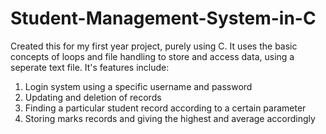 # Student-Management-System-in-C
Created this for my first year project, purely using C. It uses the basic concepts of loops and file handling to store and access data, using a seperate text file.
It's features include:
1. Login system using a specific username and password
2. Updating and deletion of records
3. Finding a particular student record according to a certain parameter
4. Storing marks records and giving the highest and average accordingly
